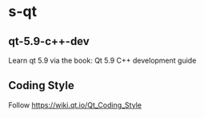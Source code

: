 # s-qt

## qt-5.9-c++-dev
Learn qt 5.9 via the book: Qt 5.9 C++ development guide

## Coding Style
Follow https://wiki.qt.io/Qt_Coding_Style
